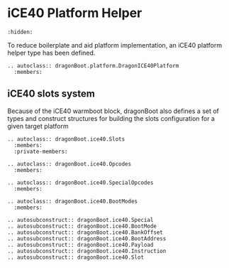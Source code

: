 iCE40 Platform Helper
=====================

```{toctree}
:hidden:
```

To reduce boilerplate and aid platform implementation, an iCE40 platform helper type has been defined.

```{eval-rst}
.. autoclass:: dragonBoot.platform.DragonICE40Platform
  :members:
```

iCE40 slots system
------------------

Because of the iCE40 warmboot block, dragonBoot also defines a set of types and construct structures for building the slots configuration for a given target platform

```{eval-rst}
.. autoclass:: dragonBoot.ice40.Slots
  :members:
  :private-members:

.. autoclass:: dragonBoot.ice40.Opcodes
  :members:

.. autoclass:: dragonBoot.ice40.SpecialOpcodes
  :members:

.. autoclass:: dragonBoot.ice40.BootModes
  :members:

.. autosubconstruct:: dragonBoot.ice40.Special
.. autosubconstruct:: dragonBoot.ice40.BootMode
.. autosubconstruct:: dragonBoot.ice40.BankOffset
.. autosubconstruct:: dragonBoot.ice40.BootAddress
.. autosubconstruct:: dragonBoot.ice40.Payload
.. autosubconstruct:: dragonBoot.ice40.Instruction
.. autosubconstruct:: dragonBoot.ice40.Slot
```

